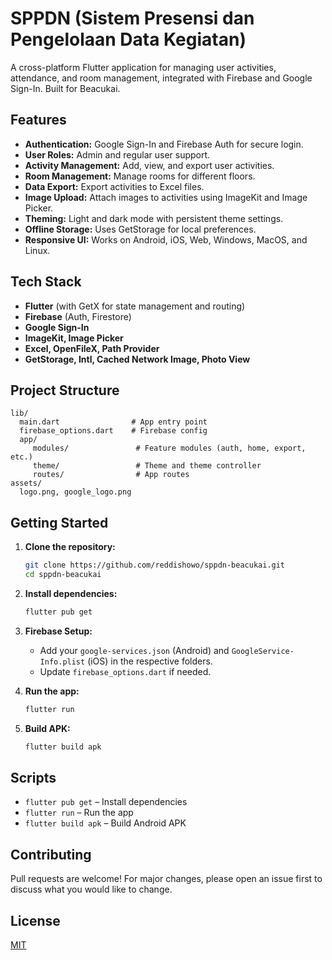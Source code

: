 
# SPPDN (Sistem Presensi dan Pengelolaan Data Kegiatan)

A cross-platform Flutter application for managing user activities, attendance, and room management, integrated with Firebase and Google Sign-In. Built for Beacukai.

## Features

- **Authentication:** Google Sign-In and Firebase Auth for secure login.
- **User Roles:** Admin and regular user support.
- **Activity Management:** Add, view, and export user activities.
- **Room Management:** Manage rooms for different floors.
- **Data Export:** Export activities to Excel files.
- **Image Upload:** Attach images to activities using ImageKit and Image Picker.
- **Theming:** Light and dark mode with persistent theme settings.
- **Offline Storage:** Uses GetStorage for local preferences.
- **Responsive UI:** Works on Android, iOS, Web, Windows, MacOS, and Linux.

## Tech Stack

- **Flutter** (with GetX for state management and routing)
- **Firebase** (Auth, Firestore)
- **Google Sign-In**
- **ImageKit, Image Picker**
- **Excel, OpenFileX, Path Provider**
- **GetStorage, Intl, Cached Network Image, Photo View**

## Project Structure

```
lib/
  main.dart                # App entry point
  firebase_options.dart    # Firebase config
  app/
	 modules/               # Feature modules (auth, home, export, etc.)
	 theme/                 # Theme and theme controller
	 routes/                # App routes
assets/
  logo.png, google_logo.png
```

## Getting Started

1. **Clone the repository:**
	```sh
	git clone https://github.com/reddishowo/sppdn-beacukai.git
	cd sppdn-beacukai
	```

2. **Install dependencies:**
	```sh
	flutter pub get
	```

3. **Firebase Setup:**
	- Add your `google-services.json` (Android) and `GoogleService-Info.plist` (iOS) in the respective folders.
	- Update `firebase_options.dart` if needed.

4. **Run the app:**
	```sh
	flutter run
	```

5. **Build APK:**
	```sh
	flutter build apk
	```

## Scripts

- `flutter pub get` – Install dependencies
- `flutter run` – Run the app
- `flutter build apk` – Build Android APK

## Contributing

Pull requests are welcome! For major changes, please open an issue first to discuss what you would like to change.

## License

[MIT](LICENSE)
